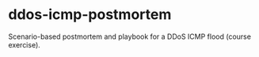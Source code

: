 # ddos-icmp-postmortem
Scenario-based postmortem and playbook for a DDoS ICMP flood (course exercise).
